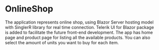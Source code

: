 # OnlineShop
The application represents online shop, using Blazor Server hosting model with SinglerR library for real time connection. Telerik UI for Blazor package is added to facilitate the future front-end development.
The app has home page and product page for listing all the available products. You can also select the amount of units you want to buy for each item.